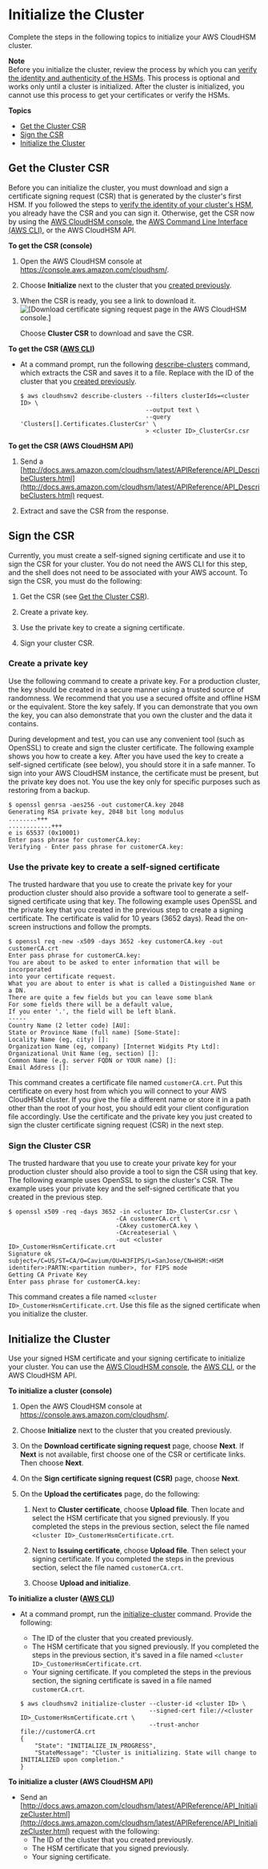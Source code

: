 # Initialize the Cluster<a name="initialize-cluster"></a>

Complete the steps in the following topics to initialize your AWS CloudHSM cluster\.

**Note**  
Before you initialize the cluster, review the process by which you can [verify the identity and authenticity of the HSMs](verify-hsm-identity.md)\. This process is optional and works only until a cluster is initialized\. After the cluster is initialized, you cannot use this process to get your certificates or verify the HSMs\. 

**Topics**
+ [Get the Cluster CSR](#get-csr)
+ [Sign the CSR](#sign-csr)
+ [Initialize the Cluster](#initialize)

## Get the Cluster CSR<a name="get-csr"></a>

Before you can initialize the cluster, you must download and sign a certificate signing request \(CSR\) that is generated by the cluster's first HSM\. If you followed the steps to [verify the identity of your cluster's HSM](verify-hsm-identity.md), you already have the CSR and you can sign it\. Otherwise, get the CSR now by using the [AWS CloudHSM console](https://console.aws.amazon.com/cloudhsm/), the [AWS Command Line Interface \(AWS CLI\)](https://aws.amazon.com/cli/), or the AWS CloudHSM API\. 

**To get the CSR \(console\)**

1. Open the AWS CloudHSM console at [https://console\.aws\.amazon\.com/cloudhsm/](https://console.aws.amazon.com/cloudhsm/)\.

1. Choose **Initialize** next to the cluster that you [created previously](create-cluster.md)\. 

1. When the CSR is ready, you see a link to download it\.  
![\[Download certificate signing request page in the AWS CloudHSM console.\]](http://docs.aws.amazon.com/cloudhsm/latest/userguide/images/console-download-certificates.png)

   Choose **Cluster CSR** to download and save the CSR\.

**To get the CSR \([AWS CLI](http://docs.aws.amazon.com/cli/latest/userguide/)\)**
+ At a command prompt, run the following [describe\-clusters](http://docs.aws.amazon.com/cli/latest/reference/cloudhsmv2/describe-clusters.html) command, which extracts the CSR and saves it to a file\. Replace *<cluster ID>* with the ID of the cluster that you [created previously](create-cluster.md)\. 

  ```
  $ aws cloudhsmv2 describe-clusters --filters clusterIds=<cluster ID> \
                                     --output text \
                                     --query 'Clusters[].Certificates.ClusterCsr' \
                                     > <cluster ID>_ClusterCsr.csr
  ```

**To get the CSR \(AWS CloudHSM API\)**

1. Send a [http://docs.aws.amazon.com/cloudhsm/latest/APIReference/API_DescribeClusters.html](http://docs.aws.amazon.com/cloudhsm/latest/APIReference/API_DescribeClusters.html) request\.

1. Extract and save the CSR from the response\.

## Sign the CSR<a name="sign-csr"></a>

Currently, you must create a self\-signed signing certificate and use it to sign the CSR for your cluster\. You do not need the AWS CLI for this step, and the shell does not need to be associated with your AWS account\. To sign the CSR, you must do the following:

1. Get the CSR \(see [Get the Cluster CSR](#get-csr)\)\.

1. Create a private key\.

1. Use the private key to create a signing certificate\.

1. Sign your cluster CSR\.

### Create a private key<a name="sign-csr-create-key"></a>

Use the following command to create a private key\. For a production cluster, the key should be created in a secure manner using a trusted source of randomness\. We recommend that you use a secured offsite and offline HSM or the equivalent\. Store the key safely\. If you can demonstrate that you own the key, you can also demonstrate that you own the cluster and the data it contains\. 

During development and test, you can use any convenient tool \(such as OpenSSL\) to create and sign the cluster certificate\. The following example shows you how to create a key\. After you have used the key to create a self\-signed certificate \(see below\), you should store it in a safe manner\. To sign into your AWS CloudHSM instance, the certificate must be present, but the private key does not\. You use the key only for specific purposes such as restoring from a backup\. 

```
$ openssl genrsa -aes256 -out customerCA.key 2048
Generating RSA private key, 2048 bit long modulus
........+++
............+++
e is 65537 (0x10001)
Enter pass phrase for customerCA.key:
Verifying - Enter pass phrase for customerCA.key:
```

### Use the private key to create a self\-signed certificate<a name="sign-csr-create-cert"></a>

The trusted hardware that you use to create the private key for your production cluster should also provide a software tool to generate a self\-signed certificate using that key\. The following example uses OpenSSL and the private key that you created in the previous step to create a signing certificate\. The certificate is valid for 10 years \(3652 days\)\. Read the on\-screen instructions and follow the prompts\. 

```
$ openssl req -new -x509 -days 3652 -key customerCA.key -out customerCA.crt
Enter pass phrase for customerCA.key:
You are about to be asked to enter information that will be incorporated
into your certificate request.
What you are about to enter is what is called a Distinguished Name or a DN.
There are quite a few fields but you can leave some blank
For some fields there will be a default value,
If you enter '.', the field will be left blank.
-----
Country Name (2 letter code) [AU]:
State or Province Name (full name) [Some-State]:
Locality Name (eg, city) []:
Organization Name (eg, company) [Internet Widgits Pty Ltd]:
Organizational Unit Name (eg, section) []:
Common Name (e.g. server FQDN or YOUR name) []:
Email Address []:
```

This command creates a certificate file named `customerCA.crt`\. Put this certificate on every host from which you will connect to your AWS CloudHSM cluster\. If you give the file a different name or store it in a path other than the root of your host, you should edit your client configuration file accordingly\. Use the certificate and the private key you just created to sign the cluster certificate signing request \(CSR\) in the next step\. 

### Sign the Cluster CSR<a name="sign-csr-sign-cluster-csr"></a>

The trusted hardware that you use to create your private key for your production cluster should also provide a tool to sign the CSR using that key\. The following example uses OpenSSL to sign the cluster's CSR\. The example uses your private key and the self\-signed certificate that you created in the previous step\. 

```
$ openssl x509 -req -days 3652 -in <cluster ID>_ClusterCsr.csr \
                              -CA customerCA.crt \
                              -CAkey customerCA.key \
                              -CAcreateserial \
                              -out <cluster ID>_CustomerHsmCertificate.crt
Signature ok
subject=/C=US/ST=CA/O=Cavium/OU=N3FIPS/L=SanJose/CN=HSM:<HSM identifer>:PARTN:<partition number>, for FIPS mode
Getting CA Private Key
Enter pass phrase for customerCA.key:
```

This command creates a file named `<cluster ID>_CustomerHsmCertificate.crt`\. Use this file as the signed certificate when you initialize the cluster\. 

## Initialize the Cluster<a name="initialize"></a>

Use your signed HSM certificate and your signing certificate to initialize your cluster\. You can use the [AWS CloudHSM console](https://console.aws.amazon.com/cloudhsm/), the [AWS CLI](https://aws.amazon.com/cli/), or the AWS CloudHSM API\. 

**To initialize a cluster \(console\)**

1. Open the AWS CloudHSM console at [https://console\.aws\.amazon\.com/cloudhsm/](https://console.aws.amazon.com/cloudhsm/)\.

1. Choose **Initialize** next to the cluster that you created previously\.

1. On the **Download certificate signing request** page, choose **Next**\. If **Next** is not available, first choose one of the CSR or certificate links\. Then choose **Next**\.

1. On the **Sign certificate signing request \(CSR\)** page, choose **Next**\.

1. On the **Upload the certificates** page, do the following:

   1. Next to **Cluster certificate**, choose **Upload file**\. Then locate and select the HSM certificate that you signed previously\. If you completed the steps in the previous section, select the file named `<cluster ID>_CustomerHsmCertificate.crt`\.

   1. Next to **Issuing certificate**, choose **Upload file**\. Then select your signing certificate\. If you completed the steps in the previous section, select the file named `customerCA.crt`\. 

   1. Choose **Upload and initialize**\.

**To initialize a cluster \([AWS CLI](http://docs.aws.amazon.com/cli/latest/userguide/)\)**
+ At a command prompt, run the [initialize\-cluster](http://docs.aws.amazon.com/cli/latest/reference/cloudhsmv2/initialize-cluster.html) command\. Provide the following: 
  + The ID of the cluster that you created previously\.
  + The HSM certificate that you signed previously\. If you completed the steps in the previous section, it's saved in a file named `<cluster ID>_CustomerHsmCertificate.crt`\. 
  + Your signing certificate\. If you completed the steps in the previous section, the signing certificate is saved in a file named `customerCA.crt`\.

  ```
  $ aws cloudhsmv2 initialize-cluster --cluster-id <cluster ID> \
                                      --signed-cert file://<cluster ID>_CustomerHsmCertificate.crt \
                                      --trust-anchor file://customerCA.crt
  {
      "State": "INITIALIZE_IN_PROGRESS",
      "StateMessage": "Cluster is initializing. State will change to INITIALIZED upon completion."
  }
  ```

**To initialize a cluster \(AWS CloudHSM API\)**
+ Send an [http://docs.aws.amazon.com/cloudhsm/latest/APIReference/API_InitializeCluster.html](http://docs.aws.amazon.com/cloudhsm/latest/APIReference/API_InitializeCluster.html) request with the following:
  + The ID of the cluster that you created previously\.
  + The HSM certificate that you signed previously\.
  + Your signing certificate\.